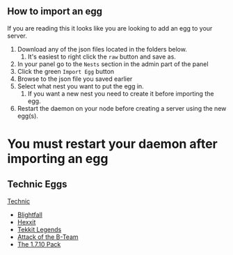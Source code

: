 ## How to import an egg

If you are reading this it looks like you are looking to add an egg to your server.

1. Download any of the json files located in the folders below. 
   1. It's easiest to right click the `raw` button and save as.
2. In your panel go to the `Nests` section in the admin part of the panel
3. Click the green `Import Egg` button
4. Browse to the json file you saved earlier
5. Select what nest you want to put the egg in.
   1. If you want a new nest you need to create it before importing the egg.
6. Restart the daemon on your node before creating a server using the new egg(s).

# You must restart your daemon after importing an egg

## Technic Eggs

[Technic](/minecraft_java/technic/)   
* [Blightfall](/minecraft_java/technic/blightfall/)
* [Hexxit](/minecraft_java/technic/hexxit/)  
* [Tekkit Legends](/minecraft_java/technic/tekkit-legends/)
* [Attack of the B-Team](/minecraft_java/technic/attack-of-the-bteam/)
* [The 1.7.10 Pack](/minecraft_java/technic/the-1-7-10-pack/)
